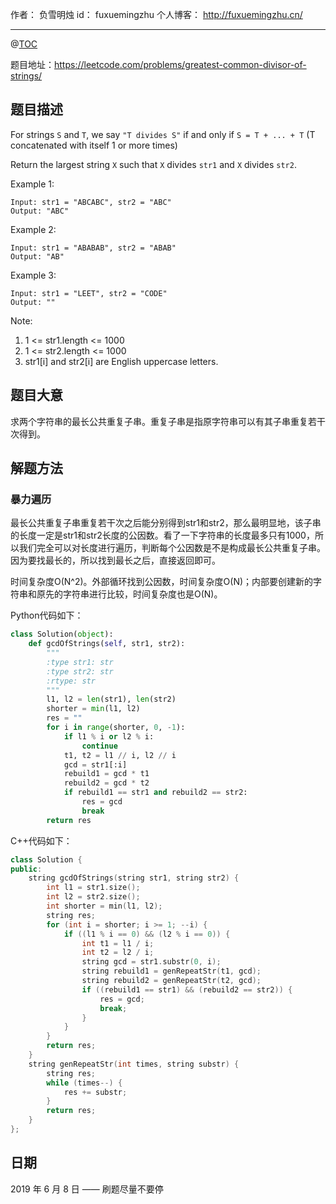 
作者： 负雪明烛
id：	fuxuemingzhu
个人博客：	http://fuxuemingzhu.cn/

---
@[TOC](目录)


题目地址：https://leetcode.com/problems/greatest-common-divisor-of-strings/

## 题目描述

For strings ``S`` and ``T``, we say ``"T divides S"`` if and only if ``S = T + ... + T``  (T concatenated with itself 1 or more times)

Return the largest string ``X`` such that ``X`` divides ``str1`` and ``X`` divides ``str2``.

 

Example 1:

    Input: str1 = "ABCABC", str2 = "ABC"
    Output: "ABC"

Example 2:

    Input: str1 = "ABABAB", str2 = "ABAB"
    Output: "AB"

Example 3:

    Input: str1 = "LEET", str2 = "CODE"
    Output: ""
     

Note:

1. 1 <= str1.length <= 1000
1. 1 <= str2.length <= 1000
1. str1[i] and str2[i] are English uppercase letters.


## 题目大意

求两个字符串的最长公共重复子串。重复子串是指原字符串可以有其子串重复若干次得到。

## 解题方法

### 暴力遍历

最长公共重复子串重复若干次之后能分别得到str1和str2，那么最明显地，该子串的长度一定是str1和str2长度的公因数。看了一下字符串的长度最多只有1000，所以我们完全可以对长度进行遍历，判断每个公因数是不是构成最长公共重复子串。因为要找最长的，所以找到最长之后，直接返回即可。

时间复杂度O(N^2)。外部循环找到公因数，时间复杂度O(N)；内部要创建新的字符串和原先的字符串进行比较，时间复杂度也是O(N)。

Python代码如下：

```python
class Solution(object):
    def gcdOfStrings(self, str1, str2):
        """
        :type str1: str
        :type str2: str
        :rtype: str
        """
        l1, l2 = len(str1), len(str2)
        shorter = min(l1, l2)
        res = ""
        for i in range(shorter, 0, -1):
            if l1 % i or l2 % i:
                continue
            t1, t2 = l1 // i, l2 // i
            gcd = str1[:i]
            rebuild1 = gcd * t1
            rebuild2 = gcd * t2
            if rebuild1 == str1 and rebuild2 == str2:
                res = gcd
                break
        return res
```

C++代码如下：


```cpp
class Solution {
public:
    string gcdOfStrings(string str1, string str2) {
        int l1 = str1.size();
        int l2 = str2.size();
        int shorter = min(l1, l2);
        string res;
        for (int i = shorter; i >= 1; --i) {
            if ((l1 % i == 0) && (l2 % i == 0)) {
                int t1 = l1 / i;
                int t2 = l2 / i;
                string gcd = str1.substr(0, i);
                string rebuild1 = genRepeatStr(t1, gcd);
                string rebuild2 = genRepeatStr(t2, gcd);
                if ((rebuild1 == str1) && (rebuild2 == str2)) {
                    res = gcd;
                    break;
                }
            }
        }
        return res;
    }
    string genRepeatStr(int times, string substr) {
        string res;
        while (times--) {
            res += substr;
        }
        return res;
    }
};
```

## 日期

2019 年 6 月 8 日 —— 刷题尽量不要停
